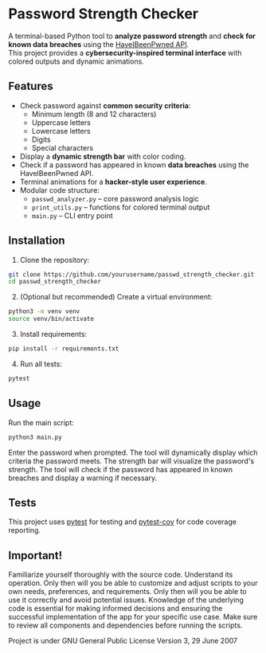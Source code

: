 # Password Strength Checker
A terminal-based Python tool to **analyze password strength** and **check for known data breaches** using the [HaveIBeenPwned API](https://haveibeenpwned.com/Passwords).  
This project provides a **cybersecurity-inspired terminal interface** with colored outputs and dynamic animations.

## Features
- Check password against **common security criteria**:
  - Minimum length (8 and 12 characters)
  - Uppercase letters
  - Lowercase letters
  - Digits
  - Special characters
- Display a **dynamic strength bar** with color coding.
- Check if a password has appeared in known **data breaches** using the HaveIBeenPwned API.
- Terminal animations for a **hacker-style user experience**.
- Modular code structure:
  - `passwd_analyzer.py` – core password analysis logic
  - `print_utils.py` – functions for colored terminal output
  - `main.py` – CLI entry point

## Installation
1. Clone the repository:
```bash
git clone https://github.com/yourusername/passwd_strength_checker.git
cd passwd_strength_checker
```
2. (Optional but recommended) Create a virtual environment:
```bash
python3 -m venv venv
source venv/bin/activate
```
3. Install requirements:
```bash
pip install -r requirements.txt
```
4. Run all tests:
```bash
pytest
```

## Usage
Run the main script:
```bash
python3 main.py
```
Enter the password when prompted.
The tool will dynamically display which criteria the password meets.
The strength bar will visualize the password's strength.
The tool will check if the password has appeared in known breaches and display a warning if necessary.

## Tests
This project uses [pytest](https://docs.pytest.org/) for testing and [pytest-cov](https://pytest-cov.readthedocs.io/) for code coverage reporting.

## Important!
Familiarize yourself thoroughly with the source code. Understand its operation. Only then will you be able to customize and adjust scripts to your own needs, preferences, and requirements. Only then will you be able to use it correctly and avoid potential issues. Knowledge of the underlying code is essential for making informed decisions and ensuring the successful implementation of the app for your specific use case. Make sure to review all components and dependencies before running the scripts.

Project is under GNU General Public License Version 3, 29 June 2007